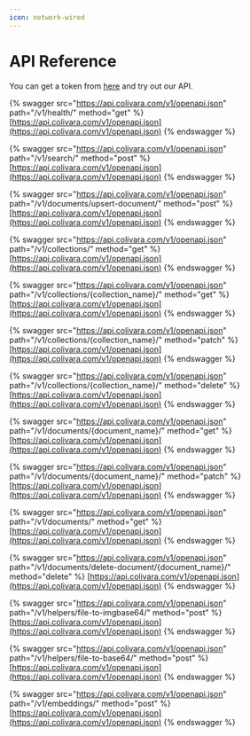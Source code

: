 ```yaml
---
icon: network-wired
---
```


# API Reference

You can get a token from [here](https://colivara.com) and try out our API.&#x20;

{% swagger src="https://api.colivara.com/v1/openapi.json" path="/v1/health/" method="get" %}
[https://api.colivara.com/v1/openapi.json](https://api.colivara.com/v1/openapi.json)
{% endswagger %}

{% swagger src="https://api.colivara.com/v1/openapi.json" path="/v1/search/" method="post" %}
[https://api.colivara.com/v1/openapi.json](https://api.colivara.com/v1/openapi.json)
{% endswagger %}

{% swagger src="https://api.colivara.com/v1/openapi.json" path="/v1/documents/upsert-document/" method="post" %}
[https://api.colivara.com/v1/openapi.json](https://api.colivara.com/v1/openapi.json)
{% endswagger %}

{% swagger src="https://api.colivara.com/v1/openapi.json" path="/v1/collections/" method="get" %}
[https://api.colivara.com/v1/openapi.json](https://api.colivara.com/v1/openapi.json)
{% endswagger %}

{% swagger src="https://api.colivara.com/v1/openapi.json" path="/v1/collections/{collection_name}/" method="get" %}
[https://api.colivara.com/v1/openapi.json](https://api.colivara.com/v1/openapi.json)
{% endswagger %}

{% swagger src="https://api.colivara.com/v1/openapi.json" path="/v1/collections/{collection_name}/" method="patch" %}
[https://api.colivara.com/v1/openapi.json](https://api.colivara.com/v1/openapi.json)
{% endswagger %}

{% swagger src="https://api.colivara.com/v1/openapi.json" path="/v1/collections/{collection_name}/" method="delete" %}
[https://api.colivara.com/v1/openapi.json](https://api.colivara.com/v1/openapi.json)
{% endswagger %}

{% swagger src="https://api.colivara.com/v1/openapi.json" path="/v1/documents/{document_name}/" method="get" %}
[https://api.colivara.com/v1/openapi.json](https://api.colivara.com/v1/openapi.json)
{% endswagger %}

{% swagger src="https://api.colivara.com/v1/openapi.json" path="/v1/documents/{document_name}/" method="patch" %}
[https://api.colivara.com/v1/openapi.json](https://api.colivara.com/v1/openapi.json)
{% endswagger %}

{% swagger src="https://api.colivara.com/v1/openapi.json" path="/v1/documents/" method="get" %}
[https://api.colivara.com/v1/openapi.json](https://api.colivara.com/v1/openapi.json)
{% endswagger %}

{% swagger src="https://api.colivara.com/v1/openapi.json" path="/v1/documents/delete-document/{document_name}/" method="delete" %}
[https://api.colivara.com/v1/openapi.json](https://api.colivara.com/v1/openapi.json)
{% endswagger %}

{% swagger src="https://api.colivara.com/v1/openapi.json" path="/v1/helpers/file-to-imgbase64/" method="post" %}
[https://api.colivara.com/v1/openapi.json](https://api.colivara.com/v1/openapi.json)
{% endswagger %}

{% swagger src="https://api.colivara.com/v1/openapi.json" path="/v1/helpers/file-to-base64/" method="post" %}
[https://api.colivara.com/v1/openapi.json](https://api.colivara.com/v1/openapi.json)
{% endswagger %}

{% swagger src="https://api.colivara.com/v1/openapi.json" path="/v1/embeddings/" method="post" %}
[https://api.colivara.com/v1/openapi.json](https://api.colivara.com/v1/openapi.json)
{% endswagger %}

